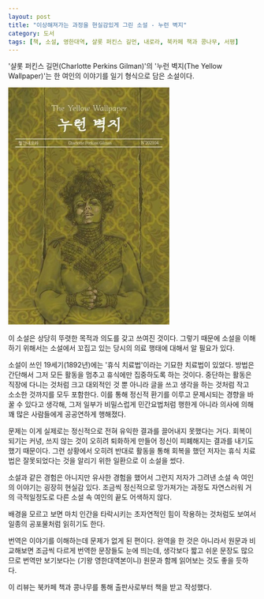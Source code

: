 ```yaml
---
layout: post
title: "이상해져가는 과정을 현실감있게 그린 소설 - 누런 벽지"
category: 도서
tags: [책, 소설, 영한대역, 샬롯 퍼킨스 길먼, 내로라, 북카페 책과 콩나무, 서평]
---
```


'샬롯 퍼킨스 길먼(Charlotte Perkins Gilman)'의
'누런 벽지(The Yellow Wallpaper)'는
한 여인의 이야기를 일기 형식으로 담은 소설이다.

![표지](/images/book/the-yellow-wallpaper-book-h480.jpg)

이 소설은 상당히 뚜렷한 목적과 의도를 갖고 쓰여진 것이다.
그렇기 때문에 소설을 이해하기 위해서는 소설에서 꼬집고 있는 당시의 의료 행태에 대해서 알 필요가 있다.

소설이 쓰인 19세기(1892년)에는 '휴식 치료법'이라는 기묘한 치료법이 있었다.
방법은 간단해서 그저 모든 활동을 멈추고 휴식에만 집중하도록 하는 것이다.
중단하는 활동은 직장에 다니는 것처럼 크고 대외적인 것 뿐 아니라
글을 쓰고 생각을 하는 것처럼 작고 소소한 것까지를 모두 포함한다.
이를 통해 정신적 환기를 이루고 문제시되는 경향을 바꿀 수 있다고 생각해,
그저 일부가 비밀스럽게 민간요법처럼 행한게 아니라
의사에 의해 꽤 많은 사람들에게 공공연하게 행해졌다.

문제는 이게 실제로는 정신적으로 전혀 유익한 결과를 끌어내지 못했다는 거다.
회복이 되기는 커녕,
쓰지 않는 것이 오히려 퇴화하게 만들어
정신이 피폐해지는 결과를 내기도 했기 때문이다.
그런 상황에서 오히려 반대로 활동을 통해 회복을 했던 저자는
휴식 치료법은 잘못되었다는 것을 알리기 위한 일환으로 이 소설을 썼다.

소설과 같은 경험은 아니지만 유사한 경험을 했어서 그런지
저자가 그려낸 소설 속 여인의 이야기는 굉장히 현실감 있다.
조금씩 정신적으로 망가져가는 과정도 자연스러워
거의 극적일정도로 다른 소설 속 여인의 끝도 어색하지 않다.

배경을 모르고 보면 마치 인간을 타락시키는 초자연적인 힘이 작용하는 것처럼도 보여서
일종의 공포물처럼 읽히기도 한다.

번역은 이야기를 이해하는데 문제가 없게 된 편이다.
완역을 한 것은 아니라서 원문과 비교해보면 조금씩 다르게 번역한 문장들도 눈에 띄는데,
생각보다 짧고 쉬운 문장도 많으므로 번역만 보기보다는 (기왕 영한대역본이니) 원문과 함께 읽어보는 것도 좋을 듯하다.



<div class="im im-info">
이 리뷰는 북카페 책과 콩나무를 통해 출판사로부터 책을 받고 작성했다.
</div>
